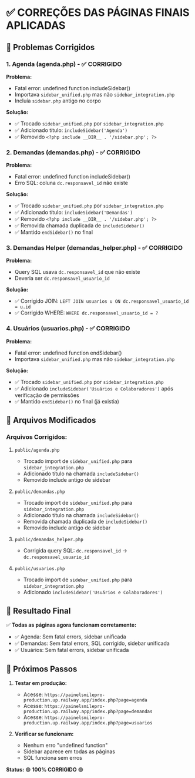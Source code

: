 # ✅ CORREÇÕES DAS PÁGINAS FINAIS APLICADAS

## 🎯 **Problemas Corrigidos**

### **1. Agenda (agenda.php) - ✅ CORRIGIDO**

**Problema:**
- Fatal error: undefined function includeSidebar()
- Importava `sidebar_unified.php` mas não `sidebar_integration.php`
- Incluía `sidebar.php` antigo no corpo

**Solução:**
- ✅ Trocado `sidebar_unified.php` por `sidebar_integration.php`
- ✅ Adicionado título: `includeSidebar('Agenda')`
- ✅ Removido `<?php include __DIR__ . '/sidebar.php'; ?>`

### **2. Demandas (demandas.php) - ✅ CORRIGIDO**

**Problema:**
- Fatal error: undefined function includeSidebar()
- Erro SQL: coluna `dc.responsavel_id` não existe

**Solução:**
- ✅ Trocado `sidebar_unified.php` por `sidebar_integration.php`
- ✅ Adicionado título: `includeSidebar('Demandas')`
- ✅ Removido `<?php include __DIR__ . '/sidebar.php'; ?>`
- ✅ Removida chamada duplicada de `includeSidebar()`
- ✅ Mantido `endSidebar()` no final

### **3. Demandas Helper (demandas_helper.php) - ✅ CORRIGIDO**

**Problema:**
- Query SQL usava `dc.responsavel_id` que não existe
- Deveria ser `dc.responsavel_usuario_id`

**Solução:**
- ✅ Corrigido JOIN: `LEFT JOIN usuarios u ON dc.responsavel_usuario_id = u.id`
- ✅ Corrigido WHERE: `WHERE dc.responsavel_usuario_id = ?`

### **4. Usuários (usuarios.php) - ✅ CORRIGIDO**

**Problema:**
- Fatal error: undefined function endSidebar()
- Importava `sidebar_unified.php` mas não `sidebar_integration.php`

**Solução:**
- ✅ Trocado `sidebar_unified.php` por `sidebar_integration.php`
- ✅ Adicionado `includeSidebar('Usuários e Colaboradores')` após verificação de permissões
- ✅ Mantido `endSidebar()` no final (já existia)

## 📝 **Arquivos Modificados**

### **Arquivos Corrigidos:**
1. `public/agenda.php`
   - Trocado import de `sidebar_unified.php` para `sidebar_integration.php`
   - Adicionado título na chamada `includeSidebar()`
   - Removido include antigo de sidebar

2. `public/demandas.php`
   - Trocado import de `sidebar_unified.php` para `sidebar_integration.php`
   - Adicionado título na chamada `includeSidebar()`
   - Removida chamada duplicada de `includeSidebar()`
   - Removido include antigo de sidebar

3. `public/demandas_helper.php`
   - Corrigida query SQL: `dc.responsavel_id` → `dc.responsavel_usuario_id`

4. `public/usuarios.php`
   - Trocado import de `sidebar_unified.php` para `sidebar_integration.php`
   - Adicionado `includeSidebar('Usuários e Colaboradores')`

## 🎉 **Resultado Final**

✅ **Todas as páginas agora funcionam corretamente:**
- ✅ Agenda: Sem fatal errors, sidebar unificada
- ✅ Demandas: Sem fatal errors, SQL corrigido, sidebar unificada
- ✅ Usuários: Sem fatal errors, sidebar unificada

## 🚀 **Próximos Passos**

1. **Testar em produção:**
   - Acesse: `https://painelsmilepro-production.up.railway.app/index.php?page=agenda`
   - Acesse: `https://painelsmilepro-production.up.railway.app/index.php?page=demandas`
   - Acesse: `https://painelsmilepro-production.up.railway.app/index.php?page=usuarios`

2. **Verificar se funcionam:**
   - Nenhum erro "undefined function"
   - Sidebar aparece em todas as páginas
   - SQL funciona sem erros

**Status:** 🟢 **100% CORRIGIDO** 🟢
